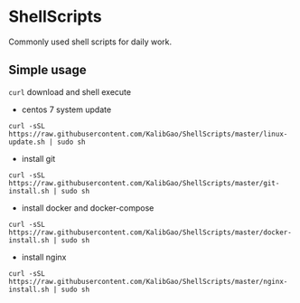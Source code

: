# ShellScripts
Commonly used shell scripts for daily work.

## Simple usage

`curl` download and shell execute

- centos 7 system update 

```
curl -sSL https://raw.githubusercontent.com/KalibGao/ShellScripts/master/linux-update.sh | sudo sh 
```

- install git 

```
curl -sSL https://raw.githubusercontent.com/KalibGao/ShellScripts/master/git-install.sh | sudo sh
```

- install docker and docker-compose
```
curl -sSL https://raw.githubusercontent.com/KalibGao/ShellScripts/master/docker-install.sh | sudo sh
```

- install nginx

```
curl -sSL https://raw.githubusercontent.com/KalibGao/ShellScripts/master/nginx-install.sh | sudo sh
```

